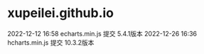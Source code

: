 # xupeilei.github.io
2022-12-12 16:58 echarts.min.js 提交 5.4.1版本
2022-12-26 16:36 hcharts.min.js 提交 10.3.2版本
